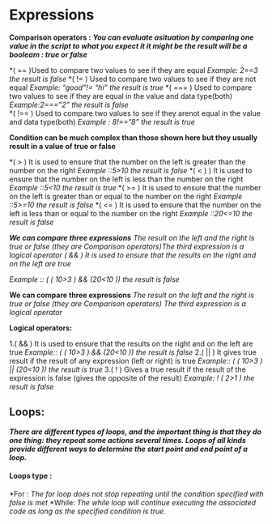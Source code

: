 # Expressions

**Comparison operators :**
***You can evaluate asituation by comparing one value in the script to what you expect it it might be the result will be a booleam : true or false***

*( == )Used to compare two values to see if they are equal 
*Example: 2==3 the result is false*
*( != ) Used to compare two values to see if they are not equal
*Example: “good”!= “hi” the result is true*
*( === ) Used to compare two values to see if they are equal in the value and data type(both)
*Example:2===”2” the result is false*  
*( !== ) Used to compare two values to see if they arenot  equal in the value and data type(both)
*Example : 8!==”8” the result is true*

**Condition  can be much complex than those shown here but they usually result in a value of true or false**

*( > ) It is used to ensure that the number on the left is greater than the number on the right
*Example ::5>10 the result is false* 
*( < ) ) It is used to ensure that the number on the left is less  than the number on the right
*Example ::5<10 the result is true*
*( >= ) It is used to ensure that the number on the left is greater than or equal to the number on the right
*Example ::5>=10 the result is false*
*( <=  )  It is used to ensure that the number on the left is less  than  or equal to the number on the right
*Example ::20<=10 the result is false*

***We can compare three expressions***
*The result on the left and the right is true or false (they are Comparison operators)The third expression is a logical operator ( && ) It is used to ensure that the results on the right and on the left are true*

*Example :: ( ( 10>3 ) && (20<10 )) the result is false*

**We can compare three expressions**
*The result on the left and the right is true or false (they are Comparison operators) The third expression is a logical operator* 

**Logical operators:**

1.( && ) It is used to ensure that the results on the right and on the left are true
*Example:: ( ( 10>3 ) && (20<10 )) the result is false*
2.( || ) It gives true result if the result of any expression (left or right) is true
*Example:: ( ( 10>3 ) ||  (20<10 )) the result is true*
3.( ! ) Gives a true result if the result of the expression is false (gives the opposite of the result)
*Example: ! ( 2>1 ) the result is false*

## Loops:

***There are different types of loops, and the important thing is that they do one thing: they repeat some actions several times. Loops of all kinds provide different ways to determine the start point and end point of a loop.***
#### Loops type :
*For :
*The for loop does not stop repeating until the condition specified with false is met*
*While:
*The while loop will continue executing the associated code as long as the specified condition is true.*




